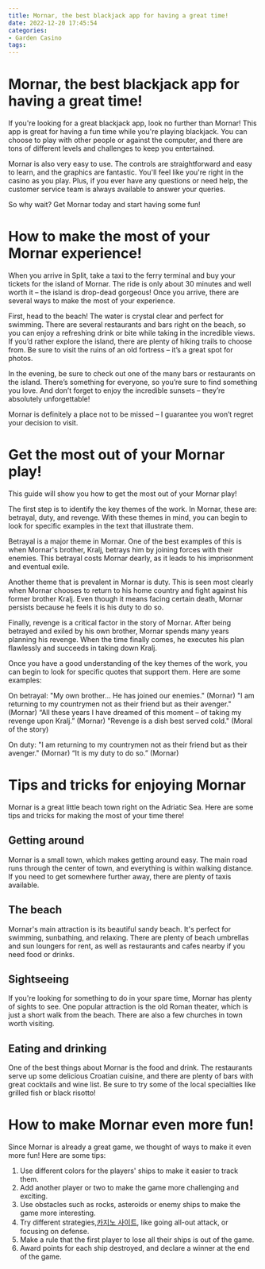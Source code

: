 ```yaml
---
title: Mornar, the best blackjack app for having a great time!
date: 2022-12-20 17:45:54
categories:
- Garden Casino
tags:
---
```



#  Mornar, the best blackjack app for having a great time!

If you're looking for a great blackjack app, look no further than Mornar! This app is great for having a fun time while you're playing blackjack. You can choose to play with other people or against the computer, and there are tons of different levels and challenges to keep you entertained.

Mornar is also very easy to use. The controls are straightforward and easy to learn, and the graphics are fantastic. You'll feel like you're right in the casino as you play. Plus, if you ever have any questions or need help, the customer service team is always available to answer your queries.

So why wait? Get Mornar today and start having some fun!

#  How to make the most of your Mornar experience!

When you arrive in Split, take a taxi to the ferry terminal and buy your tickets for the island of Mornar. The ride is only about 30 minutes and well worth it – the island is drop-dead gorgeous! Once you arrive, there are several ways to make the most of your experience.

First, head to the beach! The water is crystal clear and perfect for swimming. There are several restaurants and bars right on the beach, so you can enjoy a refreshing drink or bite while taking in the incredible views. If you’d rather explore the island, there are plenty of hiking trails to choose from. Be sure to visit the ruins of an old fortress – it’s a great spot for photos.

In the evening, be sure to check out one of the many bars or restaurants on the island. There’s something for everyone, so you’re sure to find something you love. And don’t forget to enjoy the incredible sunsets – they’re absolutely unforgettable!

Mornar is definitely a place not to be missed – I guarantee you won’t regret your decision to visit.

#  Get the most out of your Mornar play!

This guide will show you how to get the most out of your Mornar play!

The first step is to identify the key themes of the work. In Mornar, these are: betrayal, duty, and revenge. With these themes in mind, you can begin to look for specific examples in the text that illustrate them.

Betrayal is a major theme in Mornar. One of the best examples of this is when Mornar's brother, Kralj, betrays him by joining forces with their enemies. This betrayal costs Mornar dearly, as it leads to his imprisonment and eventual exile.

Another theme that is prevalent in Mornar is duty. This is seen most clearly when Mornar chooses to return to his home country and fight against his former brother Kralj. Even though it means facing certain death, Mornar persists because he feels it is his duty to do so.

Finally, revenge is a critical factor in the story of Mornar. After being betrayed and exiled by his own brother, Mornar spends many years planning his revenge. When the time finally comes, he executes his plan flawlessly and succeeds in taking down Kralj.

Once you have a good understanding of the key themes of the work, you can begin to look for specific quotes that support them. Here are some examples:

On betrayal: "My own brother... He has joined our enemies." (Mornar) 
"I am returning to my countrymen not as their friend but as their avenger." (Mornar)  “All these years I have dreamed of this moment – of taking my revenge upon Kralj.” (Mornar) 
"Revenge is a dish best served cold." (Moral of the story)

On duty: "I am returning to my countrymen not as their friend but as their avenger." (Mornar)  “It is my duty to do so.” (Mornar)

#  Tips and tricks for enjoying Mornar

Mornar is a great little beach town right on the Adriatic Sea. Here are some tips and tricks for making the most of your time there!

## Getting around
Mornar is a small town, which makes getting around easy. The main road runs through the center of town, and everything is within walking distance. If you need to get somewhere further away, there are plenty of taxis available.

## The beach
Mornar's main attraction is its beautiful sandy beach. It's perfect for swimming, sunbathing, and relaxing. There are plenty of beach umbrellas and sun loungers for rent, as well as restaurants and cafes nearby if you need food or drinks.

## Sightseeing
If you're looking for something to do in your spare time, Mornar has plenty of sights to see. One popular attraction is the old Roman theater, which is just a short walk from the beach. There are also a few churches in town worth visiting.

## Eating and drinking
One of the best things about Mornar is the food and drink. The restaurants serve up some delicious Croatian cuisine, and there are plenty of bars with great cocktails and wine list. Be sure to try some of the local specialties like grilled fish or black risotto!

#  How to make Mornar even more fun!

Since Mornar is already a great game, we thought of ways to make it even more fun! 
Here are some tips:

1. Use different colors for the players' ships to make it easier to track them.
2. Add another player or two to make the game more challenging and exciting.
3. Use obstacles such as rocks, asteroids or enemy ships to make the game more interesting.
4. Try different strategies,[카지노 사이트](https://choegocasino.com/), like going all-out attack, or focusing on defense.
5. Make a rule that the first player to lose all their ships is out of the game.
6. Award points for each ship destroyed, and declare a winner at the end of the game.